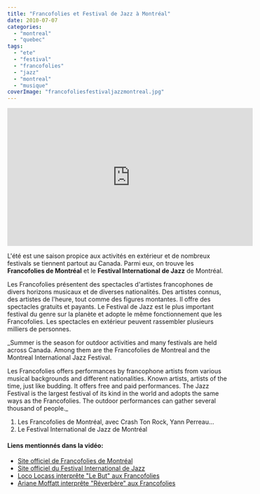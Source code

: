 ```yaml
---
title: "Francofolies et Festival de Jazz à Montréal"
date: 2010-07-07
categories: 
  - "montreal"
  - "quebec"
tags: 
  - "ete"
  - "festival"
  - "francofolies"
  - "jazz"
  - "montreal"
  - "musique"
coverImage: "francofoliesfestivaljazzmontreal.jpg"
---
```


<iframe width="560" height="315" src="https://www.youtube.com/embed/6dwkmnhoGjw" frameborder="0" allowfullscreen></iframe>

L'été est une saison propice aux activités en extérieur et de nombreux festivals se tiennent partout au Canada. Parmi eux, on trouve les **Francofolies de Montréal** et le **Festival International de Jazz** de Montréal.

Les Francofolies présentent des spectacles d'artistes francophones de divers horizons musicaux et de diverses nationalités. Des artistes connus, des artistes de l'heure, tout comme des figures montantes. Il offre des spectacles gratuits et payants. Le Festival de Jazz est le plus important festival du genre sur la planète et adopte le même fonctionnement que les Francofolies. Les spectacles en extérieur peuvent rassembler plusieurs milliers de personnes.

_Summer is the season for outdoor activities and many festivals are held across Canada. Among them are the Francofolies de Montreal and the Montreal International Jazz Festival.

Les Francofolies offers performances by francophone artists from various musical backgrounds and different nationalities. Known artists, artists of the time, just like budding. It offers free and paid performances. The Jazz Festival is the largest festival of its kind in the world and adopts the same ways as the Francofolies. The outdoor performances can gather several thousand of people._

1. Les Francofolies de Montréal, avec Crash Ton Rock, Yann Perreau...
2. Le Festival International de Jazz de Montréal

#### Liens mentionnés dans la vidéo:

- [Site officiel de Francofolies de Montréal](http://www.francofolies.com/default-fr.aspx)
- [Site officiel du Festival International de Jazz](http://www.montrealjazzfest.com/default-fr.aspx)
- [Loco Locass interprête "Le But" aux Francofolies](http://www.youtube.com/watch?v=nxRQSzY_RDs)
- [Ariane Moffatt interprête "Réverbère" aux Francofolies](http://www.youtube.com/watch?v=Q4ip96D_qq8)

